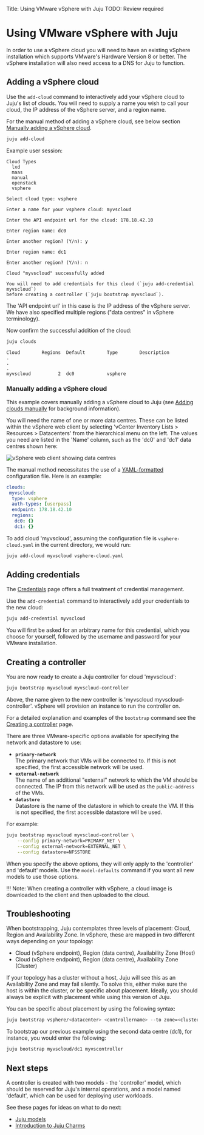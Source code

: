 Title: Using VMware vSphere with Juju
TODO:  Review required

# Using VMware vSphere with Juju

In order to use a vSphere cloud you will need to have an existing vSphere
installation which supports VMware's Hardware Version 8 or better. The vSphere
installation will also need access to a DNS for Juju to function.

## Adding a vSphere cloud

Use the `add-cloud` command to interactively add your vSphere cloud to Juju's
list of clouds. You will need to supply a name you wish to call your cloud, the
IP address of the vSphere server, and a region name.

For the manual method of adding a vSphere cloud, see below section
[Manually adding a vSphere cloud][#manually-adding-a-vSphere-cloud].

```bash
juju add-cloud
```

Example user session:

```no-highlight
Cloud Types
  lxd
  maas
  manual
  openstack
  vsphere

Select cloud type: vsphere

Enter a name for your vsphere cloud: myvscloud

Enter the API endpoint url for the cloud: 178.18.42.10

Enter region name: dc0

Enter another region? (Y/n): y

Enter region name: dc1

Enter another region? (Y/n): n

Cloud "myvscloud" successfully added

You will need to add credentials for this cloud (`juju add-credential myvscloud`)
before creating a controller (`juju bootstrap myvscloud`).
```

The 'API endpoint url' in this case is the IP address of the vSphere server.
We have also specified multiple regions ("data centres" in vSphere
terminology).

Now confirm the successful addition of the cloud:

```bash
juju clouds
```

<!-- JUJUVERSION: 2.0.1-trusty-amd64 -->
<!-- JUJUCOMMAND: juju clouds -->
```no-highlight
Cloud        Regions  Default        Type        Description
.
.
.
myvscloud          2  dc0            vsphere
```

### Manually adding a vSphere cloud

This example covers manually adding a vSphere cloud to Juju (see
[Adding clouds manually][clouds-adding-manually] for background information).

You will need the name of one or more data centres. These can be listed within
the vSphere web client by selecting 'vCenter Inventory Lists > Resources >
Datacenters' from the hierarchical menu on the left. The values you need are
listed in the 'Name' column, such as the 'dc0' and 'dc1' data centres shown
here:

![vSphere web client showing data centres](https://assets.ubuntu.com/v1/386b31c4-config-vsphere-datacenters.png)

The manual method necessitates the use of a [YAML-formatted][yaml]
configuration file. Here is an example:

```yaml
clouds:
 myvscloud:
  type: vsphere
  auth-types: [userpass]
  endpoint: 178.18.42.10
  regions:
   dc0: {}
   dc1: {}
```

To add cloud 'myvscloud', assuming the configuration file is
`vsphere-cloud.yaml` in the current directory, we would run:

```bash
juju add-cloud myvscloud vsphere-cloud.yaml
```

## Adding credentials

The [Credentials][credentials] page offers a full treatment of credential
management.

Use the `add-credential` command to interactively add your credentials to the
new cloud:

```bash
juju add-credential myvscloud
```

You will first be asked for an arbitrary name for this credential, which you
choose for yourself, followed by the username and password for your VMware
installation.

## Creating a controller

You are now ready to create a Juju controller for cloud 'myvscloud':

```bash
juju bootstrap myvscloud myvscloud-controller
```

Above, the name given to the new controller is 'myvscloud
myvscloud-controller'. vSphere will provision an instance to run the controller
on.

For a detailed explanation and examples of the `bootstrap` command see the
[Creating a controller][controllers-creating] page.

There are three VMware-specific options available for specifying the network
and datastore to use:

 - **`primary-network`**  
   The primary network that VMs will be connected to. If this is not specified,
   the first accessible network will be used.
 - **`external-network`**  
   The name of an additional "external" network to which the VM should be
   connected. The IP from this network will be used as the `public-address` of
   the VMs.
 - **`datastore`**  
   Datastore is the name of the datastore in which to create the VM. If this is
   not specified, the first accessible datastore will be used.

For example:

```bash
juju bootstrap myvscloud myvscloud-controller \
	--config primary-network=PRIMARY_NET \
	--config external-network=EXTERNAL_NET \
	--config datastore=NFSSTORE
```

When you specify the above options, they will only apply to the 'controller'
and 'default' models. Use the `model-defaults` command if you want all new
models to use those options.

!!! Note:
    When creating a controller with vSphere, a cloud image is downloaded to the
    client and then uploaded to the cloud.

## Troubleshooting

When bootstrapping, Juju contemplates three levels of placement: Cloud, Region
and Availability Zone. In vSphere, these are mapped in two different ways
depending on your topology:

- Cloud (vSphere endpoint), Region (data centre), Availability Zone (Host)
- Cloud (vSphere endpoint), Region (data centre), Availability Zone (Cluster)

If your topology has a cluster without a host, Juju will see this as an
Availability Zone and may fail silently. To solve this, either make sure the
host is within the cluster, or be specific about placement. Ideally, you should
always be explicit with placement while using this version of Juju.

You can be specific about placement by using the following syntax:

```bash
juju bootstrap vsphere/<datacenter> <controllername> --to zone=<cluster|host>
```

To bootstrap our previous example using the second data centre (dc1), for
instance, you would enter the following:

```bash
juju bootstrap myvscloud/dc1 myvscontroller
```

## Next steps

A controller is created with two models - the 'controller' model, which should
be reserved for Juju's internal operations, and a model named 'default', which
can be used for deploying user workloads.

See these pages for ideas on what to do next:

 - [Juju models][models]
 - [Introduction to Juju Charms][charms]


<!-- LINKS -->

[#manually-adding-a-vSphere-cloud]: #manually-adding-a-vsphere-cloud
[clouds-adding-manually]: ./clouds.md#adding-clouds-manually
[rscontrolpanel]: https://mycloud.rackspace.com
[controllers-creating]: ./controllers-creating.md
[models]: ./models.md
[charms]: ./charms.md
[credentials]: ./credentials.md
[yaml]: http://www.yaml.org/spec/1.2/spec.html
